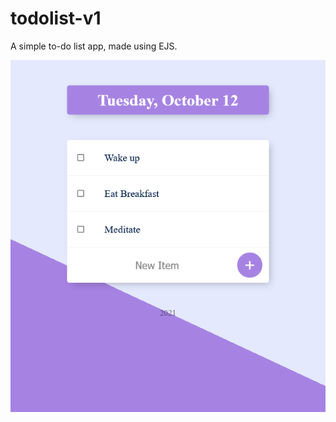 # todolist-v1
A simple to-do list app, made using EJS.

<p align="center">
  <img src="images\webpage_screenshot.png" />
</p>
